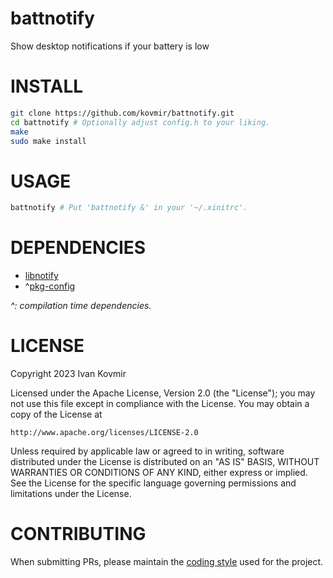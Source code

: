 # battnotify

Show desktop notifications if your battery is low

# INSTALL

```bash
git clone https://github.com/kovmir/battnotify.git
cd battnotify # Optionally adjust config.h to your liking.
make
sudo make install
```

# USAGE

```bash
battnotify # Put 'battnotify &' in your '~/.xinitrc'.
```

# DEPENDENCIES

* [libnotify](https://gitlab.gnome.org/GNOME/libnotify)
* ^[pkg-config](https://gitlab.freedesktop.org/pkg-config/pkg-config)

*^: compilation time dependencies.*

# LICENSE

Copyright 2023 Ivan Kovmir

Licensed under the Apache License, Version 2.0 (the "License");
you may not use this file except in compliance with the License.
You may obtain a copy of the License at

    http://www.apache.org/licenses/LICENSE-2.0

Unless required by applicable law or agreed to in writing, software
distributed under the License is distributed on an "AS IS" BASIS,
WITHOUT WARRANTIES OR CONDITIONS OF ANY KIND, either express or implied.
See the License for the specific language governing permissions and
limitations under the License.

# CONTRIBUTING

When submitting PRs, please maintain the
[coding style](https://suckless.org/coding_style/) used for the project.
